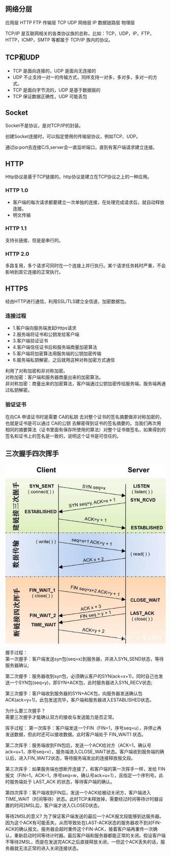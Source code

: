## 网络分层
应用层  HTTP FTP
传输层  TCP UDP
网络层  IP
数据链路层
物理层

TCP/IP 是互联网相关的各类协议族的总称，比如：TCP，UDP，IP，FTP，HTTP，ICMP，SMTP 等都属于 TCP/IP 族内的协议。

## TCP和UDP

- TCP 是面向连接的，UDP 是面向无连接的
- UDP 不止支持一对一的传输方式，同样支持一对多，多对多，多对一的方式。
- TCP 是面向字节流的，UDP 是基于数据报的
- TCP 保证数据正确性，UDP 可能丢包

## Socket

Socket不是协议，是对TCP/IP的封装。

创建Socket连接时，可以指定使用的传输层协议，例如TCP、UDP。

通过ip:port去连接C/S,server会一直监听端口，直到有客户端请求建立连接。

## HTTP

Http协议是基于TCP链接的。http协议是建立在TCP协议之上的一种应用。

### HTTP 1.0

- 客户端的每次请求都要建立一次单独的连接，在处理完成请求后，就自动释放连接。
- 明文传输

### HTTP 1.1

支持长链接，但是是串行的。

### HTTP 2.0

多路复用，多个请求可同时在一个连接上并行执行。某个请求任务耗时严重，不会影响到其它连接的正常执行。

## HTTPS

经由HTTP进行通信，利用SSL/TLS建立全信道，加密数据包。  

### 连接过程

- 1.客户端向服务端发起Https请求
- 2.服务端将证书和公钥发给客户端
- 3.客户端验证证书
- 4.客户端信任证书后和服务端商量加密算法
- 5.客户端将加密算法用服务端的公钥加密传输
- 6.服务端私钥解密，之后就用这种对称加密方式通信


利用了对称加密和非对称加密。  
对称加密：客户端和服务器商量出来的加密算法。  
非对称加密：商量出来的加密算法，客户端通过公钥加密传给服务端，服务端再通过私钥解密。

### 验证证书

在向CA 申请证书时是需要 CA的私钥 去对整个证书的签名摘要做非对称加密的，也就是证书是可以通过 CA的公钥 去解密得到证书的签名摘要的。当我们再次用 相同的摘要算法（证书里面有保存所使用的算法）对整个证书做签名，如果得到的签名和证书上的签名是一致的，说明这个证书是可信任的。

## 三次握手四次挥手

![](img/connect.jpg)

握手过程：  
第一次握手：客户端发送syn包(seq=x)到服务器，并进入SYN_SEND状态，等待服务器确认;  

第二次握手：服务器收到syn包，必须确认客户的SYN(ack=x+1)，同时自己也发送一个SYN包(seq=y)，即SYN+ACK包，此时服务器进入SYN_RECV状态;  

第三次握手：客户端收到服务器的SYN+ACK包，向服务器发送确认包ACK(ack=y+1)，此包发送完毕，客户端和服务器进入ESTABLISHED状态。

为什么要三次握手？  
需要三次握手才能确认双方的接收与发送能力是否正常。


挥手过程：
第一次挥手：客户端发送一个FIN（FIN=1，序号seq=u），并停止再发送数据，但此时还可以接收数据。此时客户端处于 FIN_WAIT1 状态。

第二次挥手：服务端收到FIN包后，发送一个ACK给对方（ACK=1，确认号ack=u+1，序号seq=v），服务端进入CLOSE_WAIT状态。客户端收到服务端的确认后，进入FIN_WAIT2状态，等待服务端发出的连接释放报文段。

第三次挥手：如果服务端也想断开连接了，和客户端的第一次挥手一样，发给 FIN 报文（FIN=1，ACK=1，序号seq=w，确认号ack=u+1），且指定一个序列号。此时服务端处于 LAST_ACK 的状态，等待客户端的确认。

第四次挥手：客户端收到FIN后，发送一个ACK给被动关闭方，客户端进入TIME_WAIT（时间等待）状态。此时TCP未释放掉，需要经过时间等待计时器设置的时间2MSL后，客户端才进入CLOSED状态。

等待2MSL的意义?
为了保证客户端发送的最后一个ACK报文段能够到达服务器。因为这个ACK有可能丢失，从而导致处在LAST-ACK状态的服务器收不到对FIN-ACK的确认报文。服务器会超时重传这个FIN-ACK，接着客户端再重传一次确认，重新启动时间等待计时器。最后客户端和服务器都能正常的关闭。假设客户端不等待2MSL，而是在发送完ACK之后直接释放关闭，一但这个ACK丢失的话，服务器就无法正常的进入关闭连接状态。
